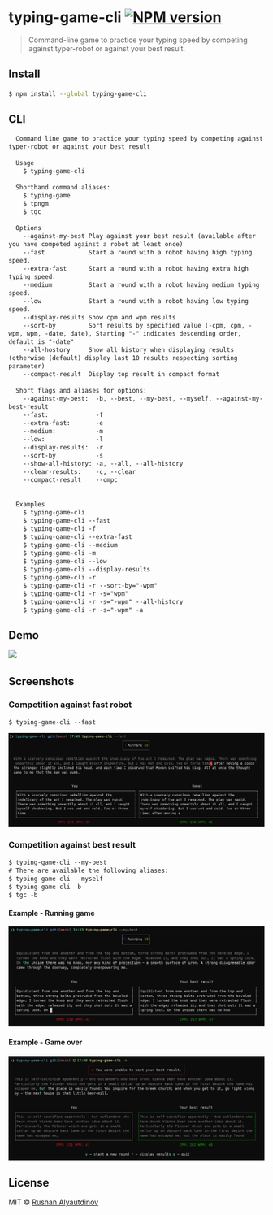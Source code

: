 # typing-game-cli [![NPM version][npm-image]][npm-url]

> Command-line game to practice your typing speed by competing against typer-robot or against your best result.

## Install

```bash
$ npm install --global typing-game-cli
```

## CLI

```
  Command line game to practice your typing speed by competing against typer-robot or against your best result

  Usage
    $ typing-game-cli

  Shorthand command aliases:
    $ typing-game
    $ tpngm
    $ tgc

  Options
    --against-my-best Play against your best result (available after you have competed against a robot at least once)
    --fast            Start a round with a robot having high typing speed.
    --extra-fast      Start a round with a robot having extra high typing speed.
    --medium          Start a round with a robot having medium typing speed.
    --low             Start a round with a robot having low typing speed.
    --display-results Show cpm and wpm results
    --sort-by         Sort results by specified value (-cpm, cpm, -wpm, wpm, -date, date), Starting "-" indicates descending order, default is "-date"
    --all-hostory     Show all history when displaying results (otherwise (default) display last 10 results respecting sorting parameter)
    --compact-result  Display top result in compact format

  Short flags and aliases for options:
    --against-my-best:  -b, --best, --my-best, --myself, --against-my-best-result
    --fast:             -f
    --extra-fast:       -e
    --medium:           -m
    --low:              -l
    --display-results:  -r
    --sort-by           -s
    --show-all-history: -a, --all, --all-history
    --clear-results:    -c, --clear
    --compact-result    --cmpc


  Examples
    $ typing-game-cli
    $ typing-game-cli --fast
    $ typing-game-cli -f
    $ typing-game-cli --extra-fast
    $ typing-game-cli --medium
    $ typing-game-cli -m
    $ typing-game-cli --low
    $ typing-game-cli --display-results
    $ typing-game-cli -r
    $ typing-game-cli -r --sort-by="-wpm"
    $ typing-game-cli -r -s="wpm"
    $ typing-game-cli -r -s="-wpm" --all-history
    $ typing-game-cli -r -s="-wpm" -a
```

## Demo

![](media/demo.gif)

## Screenshots

### Competition against fast robot

```
$ typing-game-cli --fast
```

![](media/competition-against-fast-robot.png)

### Competition against best result

```
$ typing-game-cli --my-best
# There are available the following aliases:
$ typing-game-cli --myself
$ typing-game-cli -b
$ tgc -b
```

#### Example - Running game

![](media/competition-against-best-result.png)

#### Example - Game over

![](media/competition-against-best-result-2.png)

## License

MIT © [Rushan Alyautdinov](https://github.com/akgondber)

[npm-image]: https://img.shields.io/npm/v/typing-game-cli.svg?style=flat
[npm-url]: https://npmjs.org/package/typing-game-cli
